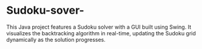 # Sudoku-sover-
This Java project features a Sudoku solver with a GUI built using Swing. It visualizes the backtracking algorithm in real-time, updating the Sudoku grid dynamically as the solution progresses.
